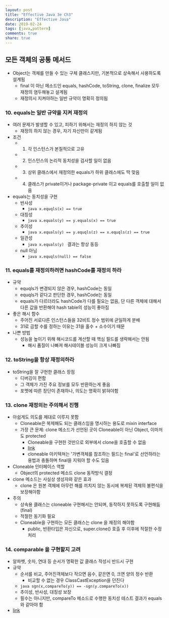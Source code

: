 ```yaml
---
layout: post
title: "Effective Java 3e Ch3"
description: "Effective Java"
date: 2019-02-24
tags: [java,pattern]
comments: true
share: true
---
```


## 모든 객체의 공통 메서드
- Object는 객체를 만들 수 있는 구체 클래스지만, 기본적으로 상속해서 사용하도록 설계됨
  - final 이 아닌 메소드인 equals, hashCode, toString, clone, finalize 모두 재정의 염두해놓고 설계됨
  - 재정의시 지켜야하는 일반 규약이 명확히 정의됨

### 10. equals는 일반 규약을 지켜 재정의
- 여러 문제가 발생할 수 있고, 피하기 위해서는 재정의 하지 않는 것
  - 재정의 하지 않는 경우, 자기 자신만이 같게됨
- 조건
  - 1. 각 인스턴스가 본질적으로 고유
  - 2. 인스턴스의 논리적 동치성을 검사할 일이 없음
  - 3. 상위 클래스에서 재정의한 equals가 하위 클래스에도 딱 맞음
  - 4. 클래스가 private이거나 package-private 이고 equals를 호출할 일이 없음
- equals는 동치성을 구현
  - 반사성
    - ```java x.equqls(x) == true ```
  - 대칭성
    - ```java x.equals(y) == y.equals(x) == true ```
  - 추이성
    - ```java x.equals(y) == y.equqls(z) == x.equqls(z) == true ```
  - 일관성
    - ```java x.equals(y) ``` 결과는 항상 동등
  - null 아님
    - ```java x.equqls(null) == false ```

### 11. equals를 재정의하려면 hashCode를 재정의 하라
- 규약
  - equqls가 변경되지 않은 경우, hashCode는 동일
  - equqls가 같다고 판단한 경우, hashCode는 동일
  - equals가 다르더라도 hashCode가 다를 필요는 없음, 단 다른 객체에 대해서 다른 값을 반환해야 hash table의 성능이 좋아짐
- 좋은 해시 함수
  - 주어진 서로다른 인스턴스들을 32비트 정수 범위에 균일하게 분배
  - 31로 곱할 수를 정하는 이유는 31을 홀수 + 소수이기 때문
- 나쁜 방법
  - 성능을 높이기 위해 해시코드를 계산할 때 핵심 필드를 생략해서는 안됨
    - 해시 품질이 나빠져 해시테이블 성능이 크게 나빠짐

### 12. toString을 항상 재정의하라
- toString을 잘 구현한 클래스 장점
  - 디버깅이 편함
  - 그 객체가 가진 주요 정보를 모두 반환하는게 좋음
  - 포멧에 따른 장단이 존재하나, 의도는 명확히 밝혀야함

### 13. clone 재정의는 주의해서 진행
- 아쉽게도 의도를 제대로 이루지 못함 
  - Cloneable은 복제해도 되는 클래스임을 명시하는 용도로 mixin interface
  - 가장 큰 문제: clone 메소드가 선언된 곳이 Cloneable이 아닌 Object, 이마저도 protected
    - Cloneable을 구현한 것만으로 외부에서 clone을 호출할 수 없음 
    - [link](https://github.com/dec7/study/commit/f935d48bc3c5243a92cf971ef31eb70dbf696731)
    - cloneable 아키텍쳐는 '가변객체를 참조하는 필드는 final'로 선언하라는 용법과 충돌하며 final을 지워야 할 수도 있음
- Cloneable 인터페이스 역할 
  - Object의 protected 메소드 clone 동작방식 결정
- clone 메소드는 사실상 생성자와 같은 효과 
  - clone 은 원본 객체에 아무런 해를 끼치지 않는 동시에 복제된 객체의 불편식을 보장해야함
- 주의
  - 상속용 클래스는 cloneable 구현해서는 안되며, 동작하지 못하도록 구현해둠 (final)
  - 적절한 동기화 필요
  - Cloneable을 구현하는 모든 클래스는 clone 을 재정의 해야함
    - public, 반환타입은 자신으로, super.clone() 호출 후 이후에 적절한 수정 처리

### 14. comparable 을 구현할지 고려
- 알파벳, 숫자, 연대 등 순서가 명확한 값 클래스 작성시 반드시 구현
- 규약
  - 순서를 비교, 주어진객체보다 작으면 음수, 같은면 0, 크면 양의 정수 반환
    - 비교할 수 없는 경우 ClassCastException을 던진다
  - ```java sgn(x,compareTo(y)) == -sgn(y.compareTo(x)) ```
  - 추이성, 반사성, 대칭성 보장
  - 필수는 아니지만, compareTo 메소드로 수행한 동치성 테스트 결과가 equals와 같아야 함
- [link](https://github.com/dec7/study/commit/41efaaa012f3c9a449becadc3b455dada5e8ad3f)
